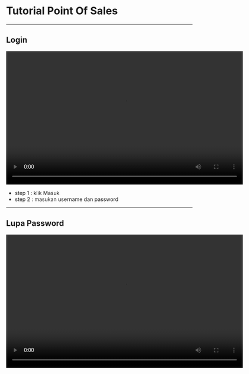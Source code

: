 # Tutorial Point Of Sales

---

## Login 
<video width="640" height="360" controls>
  <source src="https://pos.bland.id/uploads/product/video/1.mp4" type="video/mp4">
  Browser Anda tidak mendukung pemutaran video.
</video>

- step 1 : klik Masuk
- step 2 : masukan username dan password

---

## Lupa Password
<video width="640" height="360" controls>
  <source src="https://pos.bland.id/uploads/product/video/2.mp4" type="video/mp4">
  Browser Anda tidak mendukung pemutaran video.
</video>

